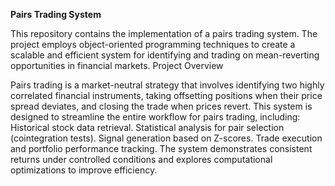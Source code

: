 **Pairs Trading System**

This repository contains the implementation of a pairs trading system. The project employs object-oriented programming techniques to create a scalable and efficient system for identifying and trading on mean-reverting opportunities in financial markets.
Project Overview

Pairs trading is a market-neutral strategy that involves identifying two highly correlated financial instruments, taking offsetting positions when their price spread deviates, and closing the trade when prices revert. This system is designed to streamline the entire workflow for pairs trading, including:
Historical stock data retrieval.
Statistical analysis for pair selection (cointegration tests).
Signal generation based on Z-scores.
Trade execution and portfolio performance tracking.
The system demonstrates consistent returns under controlled conditions and explores computational optimizations to improve efficiency.
